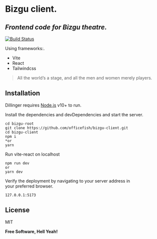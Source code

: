 <h1 class="code-line" data-line-start=0 data-line-end=1 ><a id="Bizgu_client_0"></a>Bizgu client.</h1>
<h2 class="code-line" data-line-start=1 data-line-end=2 ><a id="_Frontend_code_for_Bizgu_theatre__1"></a><em>Frontend code for Bizgu theatre.</em></h2>
<p class="has-line-data" data-line-start="3" data-line-end="4"><a href="https://travis-ci.org/joemccann/dillinger"><img src="https://travis-ci.org/joemccann/dillinger.svg?branch=master" alt="Build Status"></a></p>
<p class="has-line-data" data-line-start="5" data-line-end="6">Using frameworks:.</p>
<ul>
<li class="has-line-data" data-line-start="7" data-line-end="8">Vite</li>
<li class="has-line-data" data-line-start="8" data-line-end="9">React</li>
<li class="has-line-data" data-line-start="9" data-line-end="11">Tailwindcss</li>
</ul>
<blockquote>
<p class="has-line-data" data-line-start="11" data-line-end="12">All the world’s a stage, and all the men and women merely players.</p>
</blockquote>
<h2 class="code-line" data-line-start=13 data-line-end=14 ><a id="Installation_13"></a>Installation</h2>
<p class="has-line-data" data-line-start="15" data-line-end="16">Dillinger requires <a href="https://nodejs.org/">Node.js</a> v10+ to run.</p>
<p class="has-line-data" data-line-start="17" data-line-end="18">Install the dependencies and devDependencies and start the server.</p>
<pre><code class="has-line-data" data-line-start="20" data-line-end="27" class="language-sh"><span class="hljs-built_in">cd</span> bizgu-root
git <span class="hljs-built_in">clone</span> https://github.com/officefish/bizgu-client.git
<span class="hljs-built_in">cd</span> bizgu-client
npm i
*or
yarn
</code></pre>
<p class="has-line-data" data-line-start="28" data-line-end="29">Run vite-react on localhost</p>
<pre><code class="has-line-data" data-line-start="31" data-line-end="35" class="language-sh">npm run dev
or
yarn dev
</code></pre>
<p class="has-line-data" data-line-start="36" data-line-end="38">Verify the deployment by navigating to your server address in<br>
your preferred browser.</p>
<pre><code class="has-line-data" data-line-start="40" data-line-end="42" class="language-sh"><span class="hljs-number">127.0</span>.<span class="hljs-number">0.1</span>:<span class="hljs-number">5173</span>
</code></pre>
<h2 class="code-line" data-line-start=43 data-line-end=44 ><a id="License_43"></a>License</h2>
<p class="has-line-data" data-line-start="45" data-line-end="46">MIT</p>
<p class="has-line-data" data-line-start="47" data-line-end="48"><strong>Free Software, Hell Yeah!</strong></p>